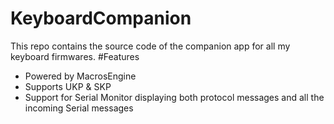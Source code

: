 # KeyboardCompanion
This repo contains the source code of the companion app for all my keyboard firmwares.
#Features
* Powered by MacrosEngine
* Supports UKP & SKP
* Support for Serial Monitor displaying both protocol messages and all the incoming Serial messages 
